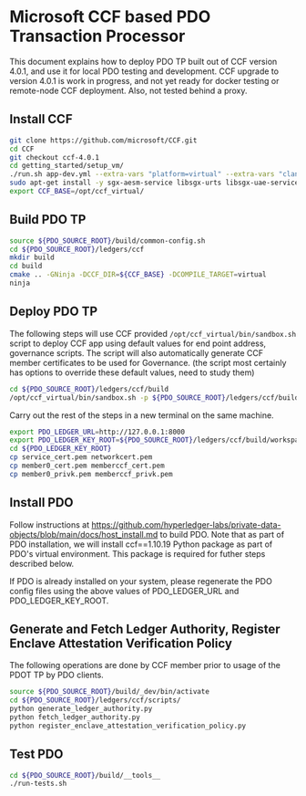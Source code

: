 <!---
Licensed under Creative Commons Attribution 4.0 International License
https://creativecommons.org/licenses/by/4.0/
--->

# Microsoft CCF based PDO Transaction Processor


This document explains how to deploy PDO TP built out of CCF version 4.0.1, and use it for local PDO testing and development. CCF upgrade to version 4.0.1 is work in progress, and not yet ready for docker testing or remote-node CCF deployment. Also, not tested behind a proxy.

## Install CCF


```bash
git clone https://github.com/microsoft/CCF.git
cd CCF
git checkout ccf-4.0.1
cd getting_started/setup_vm/
./run.sh app-dev.yml --extra-vars "platform=virtual" --extra-vars "clang_version=15" --extra-vars "ccf_ver=4.0.1"
sudo apt-get install -y sgx-aesm-service libsgx-urts libsgx-uae-service
export CCF_BASE=/opt/ccf_virtual/
```


## Build PDO TP

```bash
source ${PDO_SOURCE_ROOT}/build/common-config.sh
cd ${PDO_SOURCE_ROOT}/ledgers/ccf
mkdir build
cd build
cmake .. -GNinja -DCCF_DIR=${CCF_BASE} -DCOMPILE_TARGET=virtual
ninja
```


## Deploy PDO TP

The following steps will use CCF provided `/opt/ccf_virtual/bin/sandbox.sh` script to deploy CCF app using default values for end point address, governance scripts. The script will also automatically generate CCF member certificates to be used for Governance. (the script most certainly has options to override these default values, need to study them)

```bash
cd ${PDO_SOURCE_ROOT}/ledgers/ccf/build
/opt/ccf_virtual/bin/sandbox.sh -p ${PDO_SOURCE_ROOT}/ledgers/ccf/build/libpdoenc
```

Carry out the rest of the steps in a new terminal on the same machine.

```bash
export PDO_LEDGER_URL=http://127.0.0.1:8000
export PDO_LEDGER_KEY_ROOT=${PDO_SOURCE_ROOT}/ledgers/ccf/build/workspace/sandbox_common/
cd ${PDO_LEDGER_KEY_ROOT}
cp service_cert.pem networkcert.pem
cp member0_cert.pem memberccf_cert.pem
cp member0_privk.pem memberccf_privk.pem
```

## Install PDO

Follow instructions at https://github.com/hyperledger-labs/private-data-objects/blob/main/docs/host_install.md to build PDO. Note that as part of PDO installation, we will install ccf==1.10.19 Python package as part of PDO's virtual environment. This package is required for futher steps described below.

If PDO is already installed on your system, please regenerate the PDO config files using the above values of PDO_LEDGER_URL and PDO_LEDGER_KEY_ROOT.


## Generate and Fetch Ledger Authority, Register Enclave Attestation Verification Policy

The following operations are done by CCF member prior to usage of the PDOT TP by PDO clients.

```bash
source ${PDO_SOURCE_ROOT}/build/_dev/bin/activate
cd ${PDO_SOURCE_ROOT}/ledgers/ccf/scripts/
python generate_ledger_authority.py
python fetch_ledger_authority.py
python register_enclave_attestation_verification_policy.py
```


## Test PDO

```bash
cd ${PDO_SOURCE_ROOT}/build/__tools__
./run-tests.sh
```
